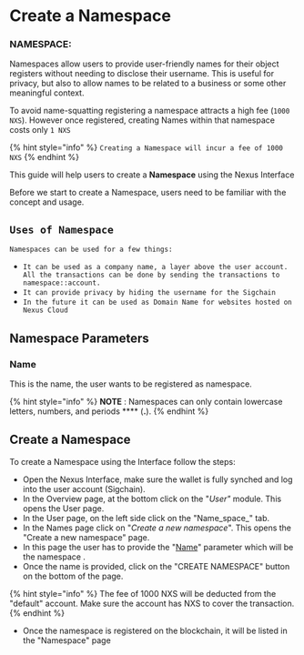 # Create a Namespace

### NAMESPACE:

Namespaces allow users to provide user-friendly names for their object registers without needing to disclose their username. This is useful for privacy, but also to allow names to be related to a business or some other meaningful context.&#x20;

To avoid name-squatting registering a namespace attracts a high fee (`1000 NXS`). However once registered, creating Names within that namespace costs only `1 NXS`

{% hint style="info" %}
`Creating a Namespace will incur a fee of 1000 NXS`
{% endhint %}



This guide will help users to create a **Namespace** using the Nexus Interface

Before we start to create a Namespace, users need to be familiar with the concept and usage.

## `Uses of Namespace`

`Namespaces can be used for a few things:`

* `It can be used as a company name, a layer above the user account. All the transactions can be done by sending the transactions to namespace::account.`
* `It can provide privacy by hiding the username for the Sigchain`
* `In the future it can be used as Domain Name for websites hosted on Nexus Cloud`

## Namespace Parameters

### Name

This is the name, the user wants to be registered as namespace.&#x20;

{% hint style="info" %}
**NOTE** : Namespaces can only contain lowercase letters, numbers, and periods **** (**.**).
{% endhint %}

## Create a Namespace

To create a Namespace using the Interface follow the steps:

* Open the Nexus Interface, make sure the wallet is fully synched and log into the user account (Sigchain).
* In the Overview page, at the bottom click on the "_User"_ module. This opens the User page.
* In the User page, on the left side click on the "Name_space_" tab.
* In the Names page click on "_Create a new namespace_". This opens the "Create a new namespace" page.&#x20;
* In this page the user has to provide the "[Name](create-a-namespace.md#namespace-parameters)" parameter which will be the namespace .&#x20;
* Once the name is provided, click on the "CREATE NAMESPACE" button on the bottom of the page.

{% hint style="info" %}
The fee of 1000 NXS will be deducted from the "default" account. Make sure the account  has NXS to cover the transaction.
{% endhint %}

* Once the namespace is registered on the blockchain, it will be listed in the "Namespace" page
